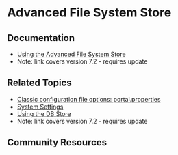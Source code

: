 # Advanced File System Store

## Documentation

* [Using the Advanced File System Store](https://portal.liferay.dev/docs/7-2/deploy/-/knowledge_base/d/using-the-advanced-file-system-store)
* Note: link covers version 7.2 - requires update

## Related Topics

* [Classic configuration file options: portal.properties](https://docs.liferay.com/portal/7.3-latest/propertiesdoc/portal.properties.html)
* [System Settings](https://learn.liferay.com/dxp/7.x/en/system-administration/system_settings.html)
* [Using the DB Store](https://portal.liferay.dev/docs/7-2/deploy/-/knowledge_base/d/using-the-dbstore)
* Note: link covers version 7.2 - requires update

## Community Resources